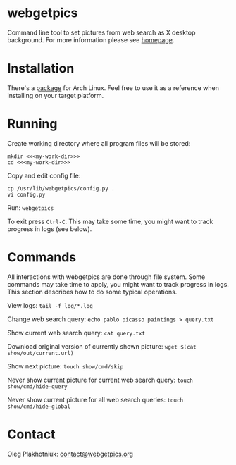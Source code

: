 # webgetpics

Command line tool to set pictures from web search as X desktop background.
For more information please see [homepage](http://www.webgetpics.org).

# Installation

There's a [package](https://aur.archlinux.org/packages/webgetpics) for Arch
Linux. Feel free to use it as a reference when installing on your target
platform.

# Running

Create working directory where all program files will be stored:
```
mkdir <<<my-work-dir>>>
cd <<<my-work-dir>>>
```

Copy and edit config file:
```
cp /usr/lib/webgetpics/config.py .
vi config.py
```

Run: `webgetpics`

To exit press `Ctrl-C`.
This may take some time, you might want to track progress in logs (see below).

# Commands

All interactions with webgetpics are done through file system.
Some commands may take time to apply, you might want to track progress in logs.
This section describes how to do some typical operations.

View logs: `tail -f log/*.log`

Change web search query: `echo pablo picasso paintings > query.txt`

Show current web search query: `cat query.txt`

Download original version of currently shown picture:
  `wget $(cat show/out/current.url)`

Show next picture: `touch show/cmd/skip`

Never show current picture for current web search query:
  `touch show/cmd/hide-query`

Never show current picture for all web search queries:
  `touch show/cmd/hide-global`

# Contact

Oleg Plakhotniuk: contact@webgetpics.org
